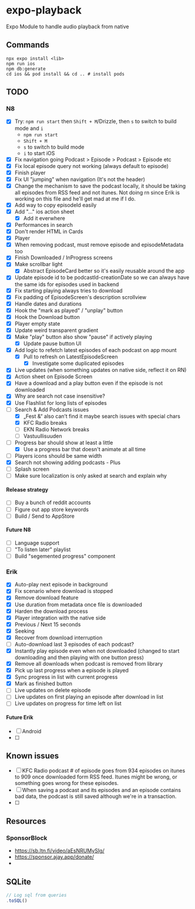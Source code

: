 # expo-playback

Expo Module to handle audio playback from native

## Commands

```shell
npx expo install <lib>
npm run ios
npm db:generate
cd ios && pod install && cd .. # install pods
```

## TODO

### N8

- [x] Try: `npm run start` then `Shift + M`/Drizzle, then `s` to switch to build mode and `i`
  - `npm run start`
  - `Shift + M`
  - `s` to switch to build mode
  - `i` to start iOS
- [x] Fix navigation going Podcast > Episode > Podcast > Episode etc
- [x] Fix local episode query not working (always default to episode)
- [x] Finish player
- [x] Fix UI "jumping" when navigation (It's not the header)
- [x] Change the mechanism to save the podcast locally, it should be taking all episodes from RSS feed and not itunes. Not doing rn since Erik is working on this file and he'll get mad at me if I do.
- [x] Add way to copy episodeId easily
- [x] Add "..." ios action sheet
  - [x] Add it everwhere
- [x] Performances in search
- [x] Don't render HTML in Cards
- [x] Player
- [x] When removing podcast, must remove episode and episodeMetadata too
- [x] Finish Downloaded / InProgress screens
- [x] Make scrollbar light
  - [x] Abstract EpisodeCard better so it's easily reusable around the app
- [x] Update episode id to be podcastId-creationDate so we can always have the same ids for episodes used in backend
- [x] Fix starting playing always tries to download
- [x] Fix padding of EpisodeScreen's description scrollview
- [x] Handle dates and durations
- [x] Hook the "mark as played" / "unplay" button
- [x] Hook the Download button
- [x] Player empty state
- [x] Update weird transparent gradient
- [x] Make "play" button also show "pause" if actively playing
  - [x] Update pause button UI
- [x] Add logic to refetch latest episodes of each podcast on app mount
  - [x] Pull to refresh on LatestEpisodeScreen
    - [x] Investigate some duplicated episodes
- [x] Live updates (when something updates on native side, reflect it on RN)
- [x] Action sheet on Episode Screen
- [x] Have a download and a play button even if the episode is not downloaded
- [x] Why are search not case insensitive?
- [x] Use Flashlist for long lists of episodes
- [ ] Search & Add Podcasts issues
  - [x] „Fest &“ also can’t find it maybe search issues with special chars
  - [x] KFC Radio breaks
  - [ ] EKN Radio Network breaks
  - [ ] Vastuullisuuden
- [ ] Progress bar should show at least a little
  - [x] Use a progress bar that doesn't animate at all time
- [ ] Players icons should be same width
- [x] Search not showing adding podcasts - Plus
- [ ] Splash screen
- [ ] Make sure localization is only asked at search and explain why

#### Release strategy

- [ ] Buy a bunch of reddit accounts
- [ ] Figure out app store keywords
- [ ] Build / Send to AppStore

#### Future N8

- [ ] Language support
- [ ] "To listen later" playlist
- [ ] Build "segemented progress" component

### Erik

- [x] Auto-play next episode in background
- [x] Fix scenario where download is stopped
- [x] Remove download feature
- [x] Use duration from metadata once file is downloaded
- [x] Harden the download process
- [x] Player integration with the native side
- [x] Previous / Next 15 seconds
- [x] Seeking
- [x] Recover from download interruption
- [ ] Auto-download last 3 episodes of each podcast?
- [x] Instantly play episode even when not downloaded (changed to start downloading and then playing with one button press)
- [x] Remove all downloads when podcast is removed from library
- [x] Pick up last progress when a episode is played
- [x] Sync progress in list with current progress
- [x] Mark as finished button
- [ ] Live updates on delete episode
- [ ] Live updates on first playing an episode after download in list
- [ ] Live updates on progress for time left on list

#### Future Erik

- [ ] Android
- [ ]

## Known issues

- [ ] KFC Radio podcast # of episode goes from 934 episodes on itunes to 909 once downloaded form RSS feed. Itunes might be wrong, or something goes wrong for these episodes.
- [ ] When saving a podcast and its episodes and an episode contains bad data, the podcast is still saved although we're in a transaction.
- [ ]

## Resources

### SponsorBlock

- https://sb.ltn.fi/video/aEsNRUMySIg/
- https://sponsor.ajay.app/donate/
-

## SQLite

```ts
// Log sql from queries
.toSQL()
```
